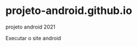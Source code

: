 # projeto-android.github.io
projeto android 2021

<a hhref="https://projeto-android.gitbub.io/GITHUB/android-site.html">Executar o site android</a>
